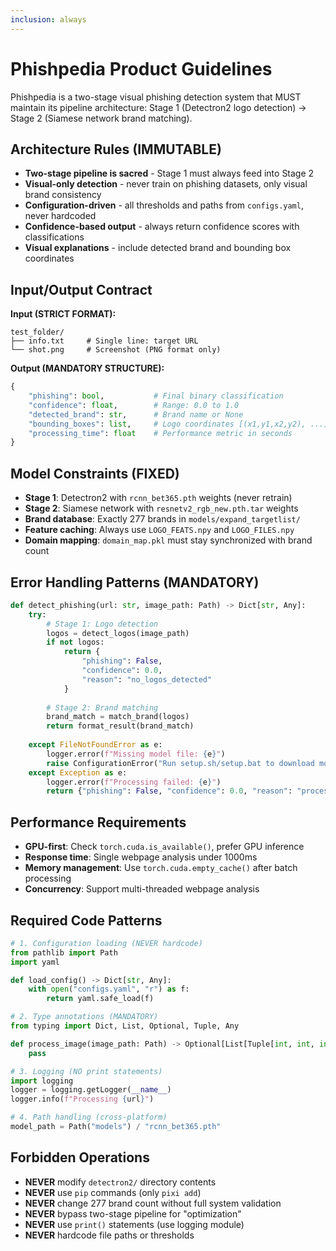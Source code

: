 ```yaml
---
inclusion: always
---
```


# Phishpedia Product Guidelines

Phishpedia is a two-stage visual phishing detection system that MUST maintain its pipeline architecture: Stage 1 (Detectron2 logo detection) → Stage 2 (Siamese network brand matching).

## Architecture Rules (IMMUTABLE)

- **Two-stage pipeline is sacred** - Stage 1 must always feed into Stage 2
- **Visual-only detection** - never train on phishing datasets, only visual brand consistency
- **Configuration-driven** - all thresholds and paths from `configs.yaml`, never hardcoded
- **Confidence-based output** - always return confidence scores with classifications
- **Visual explanations** - include detected brand and bounding box coordinates

## Input/Output Contract

**Input (STRICT FORMAT):**
```
test_folder/
├── info.txt     # Single line: target URL
└── shot.png     # Screenshot (PNG format only)
```

**Output (MANDATORY STRUCTURE):**
```python
{
    "phishing": bool,           # Final binary classification
    "confidence": float,        # Range: 0.0 to 1.0
    "detected_brand": str,      # Brand name or None
    "bounding_boxes": list,     # Logo coordinates [(x1,y1,x2,y2), ...]
    "processing_time": float    # Performance metric in seconds
}
```

## Model Constraints (FIXED)

- **Stage 1**: Detectron2 with `rcnn_bet365.pth` weights (never retrain)
- **Stage 2**: Siamese network with `resnetv2_rgb_new.pth.tar` weights
- **Brand database**: Exactly 277 brands in `models/expand_targetlist/`
- **Feature caching**: Always use `LOGO_FEATS.npy` and `LOGO_FILES.npy`
- **Domain mapping**: `domain_map.pkl` must stay synchronized with brand count

## Error Handling Patterns (MANDATORY)

```python
def detect_phishing(url: str, image_path: Path) -> Dict[str, Any]:
    try:
        # Stage 1: Logo detection
        logos = detect_logos(image_path)
        if not logos:
            return {
                "phishing": False, 
                "confidence": 0.0, 
                "reason": "no_logos_detected"
            }
        
        # Stage 2: Brand matching
        brand_match = match_brand(logos)
        return format_result(brand_match)
        
    except FileNotFoundError as e:
        logger.error(f"Missing model file: {e}")
        raise ConfigurationError("Run setup.sh/setup.bat to download models")
    except Exception as e:
        logger.error(f"Processing failed: {e}")
        return {"phishing": False, "confidence": 0.0, "reason": "processing_error"}
```

## Performance Requirements

- **GPU-first**: Check `torch.cuda.is_available()`, prefer GPU inference
- **Response time**: Single webpage analysis under 1000ms
- **Memory management**: Use `torch.cuda.empty_cache()` after batch processing
- **Concurrency**: Support multi-threaded webpage analysis

## Required Code Patterns

```python
# 1. Configuration loading (NEVER hardcode)
from pathlib import Path
import yaml

def load_config() -> Dict[str, Any]:
    with open("configs.yaml", "r") as f:
        return yaml.safe_load(f)

# 2. Type annotations (MANDATORY)
from typing import Dict, List, Optional, Tuple, Any

def process_image(image_path: Path) -> Optional[List[Tuple[int, int, int, int]]]:
    pass

# 3. Logging (NO print statements)
import logging
logger = logging.getLogger(__name__)
logger.info(f"Processing {url}")

# 4. Path handling (cross-platform)
model_path = Path("models") / "rcnn_bet365.pth"
```

## Forbidden Operations

- **NEVER** modify `detectron2/` directory contents
- **NEVER** use `pip` commands (only `pixi add`)
- **NEVER** change 277 brand count without full system validation
- **NEVER** bypass two-stage pipeline for "optimization"
- **NEVER** use `print()` statements (use logging module)
- **NEVER** hardcode file paths or thresholds